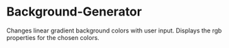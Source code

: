 # Background-Generator
Changes linear gradient background colors with user input.
Displays the rgb properties for the chosen colors.
